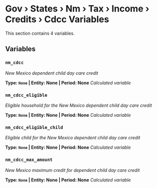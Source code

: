 # Gov › States › Nm › Tax › Income › Credits › Cdcc Variables

This section contains 4 variables.

## Variables

### `nm_cdcc`
*New Mexico dependent child day care credit*

**Type: `None` | Entity: None | Period: None**
*Calculated variable*

### `nm_cdcc_eligible`
*Eligible household for the New Mexico dependent child day care credit*

**Type: `None` | Entity: None | Period: None**
*Calculated variable*

### `nm_cdcc_eligible_child`
*Eligible child for the New Mexico dependent child day care credit*

**Type: `None` | Entity: None | Period: None**
*Calculated variable*

### `nm_cdcc_max_amount`
*New Mexico maximum credit for dependent child day care credit*

**Type: `None` | Entity: None | Period: None**
*Calculated variable*
